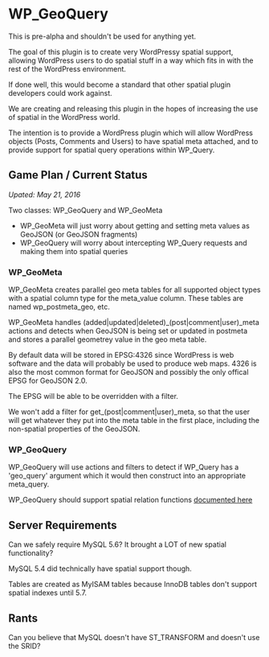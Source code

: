 WP_GeoQuery
===========

This is pre-alpha and shouldn't be used for anything yet. 

The goal of this plugin is to create very WordPressy spatial support, allowing 
WordPress users to do spatial stuff in a way which fits in with the rest of
the WordPress environment.

If done well, this would become a standard that other spatial plugin developers could
work against.

We are creating and releasing this plugin in the hopes of increasing the use of
spatial in the WordPress world. 

The intention is to provide a WordPress plugin which will allow WordPress objects 
(Posts, Comments and Users) to have spatial meta attached, and to provide 
support for spatial query operations within WP_Query. 


Game Plan / Current Status
--------------------------

*Upated: May 21, 2016*

Two classes: WP_GeoQuery and WP_GeoMeta

* WP_GeoMeta will just worry about getting and setting meta values as GeoJSON (or GeoJSON fragments)
* WP_GeoQuery will worry about intercepting WP_Query requests and making them into spatial queries


### WP_GeoMeta

WP_GeoMeta creates parallel geo meta tables for all supported object types with a 
spatial column type for the meta_value column. These tables are named 
wp_postmeta_geo, etc.

WP_GeoMeta handles (added|updated|deleted)_(post|comment|user)_meta actions and
detects when GeoJSON is being set or updated in postmeta and stores a parallel
geometrey value in the geo meta table. 

By default data will be stored in EPSG:4326 since WordPress is web software and the data will 
probably be used to produce web maps. 4326 is also the most common format for GeoJSON and possibly
the only offical EPSG for GeoJSON 2.0.

The EPSG will be able to be overridden with a filter.

We won't add a filter for get_(post|comment|user)_meta, so that the user will get
whatever they put into the meta table in the first place, including the non-spatial
properties of the GeoJSON.

### WP_GeoQuery

WP_GeoQuery will use actions and filters to detect if WP_Query has a 'geo_query' 
argument which it would then construct into an appropriate meta_query. 

WP_GeoQuery should support spatial relation functions [documented here](https://dev.mysql.com/doc/refman/5.6/en/spatial-relation-functions-object-shapes.html)


Server Requirements
-------------------

Can we safely require MySQL 5.6? It brought a LOT of new spatial functionality?

MySQL 5.4 did technically have spatial support though. 

Tables are created as MyISAM tables because InnoDB tables don't support
spatial indexes until 5.7.


Rants
-----
Can you believe that MySQL doesn't have ST_TRANSFORM and doesn't use the SRID?
